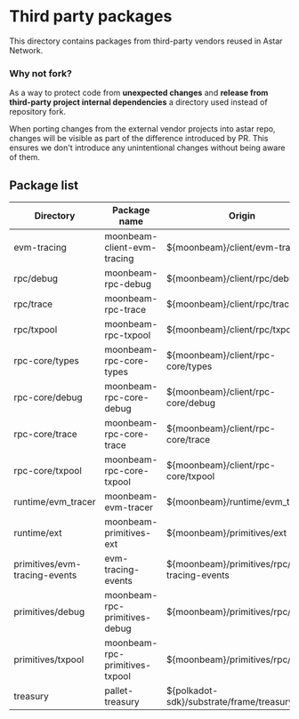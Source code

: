 # Third party packages

This directory contains packages from third-party vendors reused in Astar Network.

### Why not fork?

As a way to protect code from **unexpected changes** and **release from third-party project
internal dependencies** a directory used instead of repository fork.

When porting changes from the external vendor projects into astar repo,
changes will be visible as part of the difference introduced by PR. This ensures we don't
introduce any unintentional changes without being aware of them.

## Package list

| Directory                     | Package name                   | Origin                                        |
|-------------------------------|--------------------------------|-----------------------------------------------|
| evm-tracing                   | moonbeam-client-evm-tracing    | ${moonbeam}/client/evm-tracing                |
| rpc/debug                     | moonbeam-rpc-debug             | ${moonbeam}/client/rpc/debug                  |
| rpc/trace                     | moonbeam-rpc-trace             | ${moonbeam}/client/rpc/trace                  |
| rpc/txpool                    | moonbeam-rpc-txpool            | ${moonbeam}/client/rpc/txpool                 |
| rpc-core/types                | moonbeam-rpc-core-types        | ${moonbeam}/client/rpc-core/types             |
| rpc-core/debug                | moonbeam-rpc-core-debug        | ${moonbeam}/client/rpc-core/debug             |
| rpc-core/trace                | moonbeam-rpc-core-trace        | ${moonbeam}/client/rpc-core/trace             |
| rpc-core/txpool               | moonbeam-rpc-core-txpool       | ${moonbeam}/client/rpc-core/txpool            |
| runtime/evm_tracer            | moonbeam-evm-tracer            | ${moonbeam}/runtime/evm_tracer                |
| runtime/ext                   | moonbeam-primitives-ext        | ${moonbeam}/primitives/ext                    |
| primitives/evm-tracing-events | evm-tracing-events             | ${moonbeam}/primitives/rpc/evm-tracing-events |
| primitives/debug              | moonbeam-rpc-primitives-debug  | ${moonbeam}/primitives/rpc/debug              |
| primitives/txpool             | moonbeam-rpc-primitives-txpool | ${moonbeam}/primitives/rpc/txpool             |
| treasury                      | pallet-treasury                | ${polkadot-sdk}/substrate/frame/treasury      |
